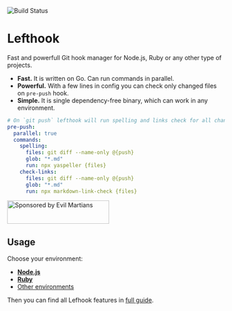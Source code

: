 ![Build Status](https://api.travis-ci.org/Arkweid/lefthook.svg?branch=master)

# Lefthook

Fast and powerfull Git hook manager for Node.js, Ruby or any other type of projects.

* **Fast.** It is written on Go. Can run commands in parallel.
* **Powerful.** With a few lines in config you can check only changed files on `pre-push` hook.
* **Simple.** It is single dependency-free binary, which can work in any environment.

```yml
# On `git push` lefthook will run spelling and links check for all changed files
pre-push:
  parallel: true
  commands:
    spelling:
      files: git diff --name-only @{push}
      glob: "*.md"
      run: npx yaspeller {files}
    check-links:
      files: git diff --name-only @{push}
      glob: "*.md"
      run: npx markdown-link-check {files}
```

<a href="https://evilmartians.com/?utm_source=lefthook">
<img src="https://evilmartians.com/badges/sponsored-by-evil-martians.svg" alt="Sponsored by Evil Martians" width="236" height="54"></a>

## Usage

Choose your environment:

* **[Node.js](./docs/node.md)**
* **[Ruby](./docs/ruby.md)**
* [Other environments](./docs/other.md)

Then you can find all Lefhook features in [full guide](./docs/full_guide.md).
